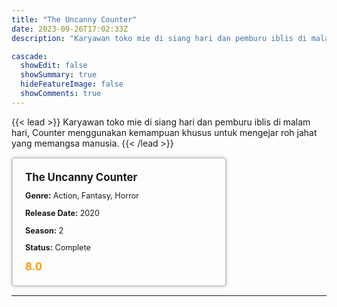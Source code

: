 ```yaml
---
title: "The Uncanny Counter"
date: 2023-09-26T17:02:33Z
description: "Karyawan toko mie di siang hari dan pemburu iblis di malam hari, Counter menggunakan kemampuan khusus untuk mengejar roh jahat yang memangsa manusia."

cascade:
  showEdit: false
  showSummary: true
  hideFeatureImage: false
  showComments: true
---
```


{{< lead >}}
Karyawan toko mie di siang hari dan pemburu iblis di malam hari, Counter menggunakan kemampuan khusus untuk mengejar roh jahat yang memangsa manusia.
{{< /lead >}}

<style>

/* CSS for the movie information box */
        .movie-box {
            width: 300px;
            padding: 20px;
            border: 2px solid #ccc; /* Border added */
            border-radius: 5px;
            box-shadow: 0 0 5px rgba(0, 0, 0, 0.2);
        }

        /* CSS for movie title */
        .movie-title {
            font-size: 1.2em;
            font-weight: bold;
            margin-bottom: 10px;
        }

        /* CSS for movie details */
        .movie-details {
            font-size: 0.9em;
            margin-bottom: 10px;
        }

        /* CSS for movie rating */
        .movie-rating {
            font-size: 1.2em;
            font-weight: bold;
            color: #ff9900; /* IMDb's rating color */
        }
</style>

 <div class="movie-box">
        <div class="movie-title">The Uncanny Counter</div>
        <div class="movie-details">
            <p><strong>Genre:</strong> Action, Fantasy, Horror</p>
            <p><strong>Release Date:</strong> 2020</p>
            <p><strong>Season:</strong> 2</p>
            <p><strong>Status:</strong> Complete</p>
        </div>
        <div class="movie-rating">8.0</div>
    </div>

---



